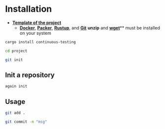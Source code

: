 # Installation

* [**Template of the project**](https://github.com/taishingi/continuous-template)
  * [**Docker**](https://docs.docker.com/engine/install/), [**Packer**](https://developer.hashicorp.com/packer/docs), [**Rustup**](https://rustup.rs), and [**Git**](https://git-scm.com) **unzip** and [**wget**](https://www.gnu.org/software/wget/)**  must be installed on your system

```bash
cargo install continuous-testing
```

```bash
cd project
```

```bash
git init
```

## Init a repository

```bash
again init
```

## Usage

```bash
git add .
```

```bash
git commit -m "msg"
```
